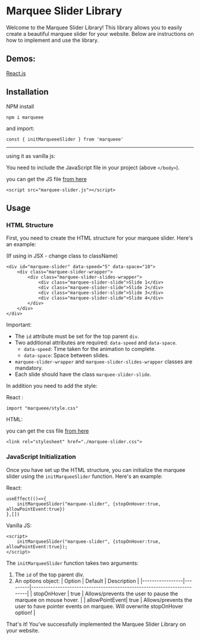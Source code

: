 # Marquee Slider Library

Welcome to the Marquee Slider Library! This library allows you to easily create a beautiful marquee slider for your website. Below are instructions on how to implement and use the library.

## Demos:

[React.js](https://codesandbox.io/p/sandbox/marquee-react-demo-cgphsd)

## Installation

NPM install

```
npm i marqueee
```

and import:

```
const { initMarqueeeSlider } from 'marqueee'
```

---

using it as vanilla js:

You need to include the JavaScript file in your project (above `</body>`).

you can get the JS file [from here](https://raw.githubusercontent.com/Elnatanv/marqueee/main/marquee-slider.js)

```
<script src="marquee-slider.js"></script>
```

## Usage

### HTML Structure

First, you need to create the HTML structure for your marquee slider. Here's an example:

(If using in JSX - change class to className)

```
<div id="marquee-slider" data-speed="5" data-space="10">
    <div class="marquee-slider-wrapper">
        <div class="marquee-slider-slides-wrapper">
            <div class="marquee-slider-slide">Slide 1</div>
            <div class="marquee-slider-slide">Slide 2</div>
            <div class="marquee-slider-slide">Slide 3</div>
            <div class="marquee-slider-slide">Slide 4</div>
        </div>
    </div>
</div>
```

Important:

- The `id` attribute must be set for the top parent `div`.
- Two additional attributes are required: `data-speed` and `data-space`.
  - `data-speed`: Time taken for the animation to complete.
  - `data-space`: Space between slides.
- `marquee-slider-wrapper` and `marquee-slider-slides-wrapper` classes are mandatory.
- Each slide should have the class `marquee-slider-slide`.

In addition you need to add the style:

React :

```
import "marqueee/style.css"
```

HTML:

you can get the css file [from here](https://raw.githubusercontent.com/Elnatanv/marqueee/main/marquee-slider.js)

```
<link rel="stylesheet" href="./marquee-slider.css">
```

### JavaScript Initialization

Once you have set up the HTML structure, you can initialize the marquee slider using the `initMarqueeSlider` function. Here's an example:

React:

```
useEffect(()=>{
    initMarqueeSlider("marquee-slider", {stopOnHover:true, allowPointEvent:true})
},[])
```

Vanilla JS:

```
<script>
    initMarqueeSlider("marquee-slider", {stopOnHover:true, allowPointEvent:true});
</script>
```

The `initMarqueeSlider` function takes two arguments:

1. The `id` of the top parent div.
2. An options object:
   | Option | Default | Description |
   |-----------------|---------|------------------------------------------------------------------------|
   | stopOnHover | true | Allows/prevents the user to pause the marquee on mouse hover. |
   | allowPointEvent| true | Allows/prevents the user to have pointer events on marquee. Will overwrite stopOnHover option! |

That's it! You've successfully implemented the Marquee Slider Library on your website.
